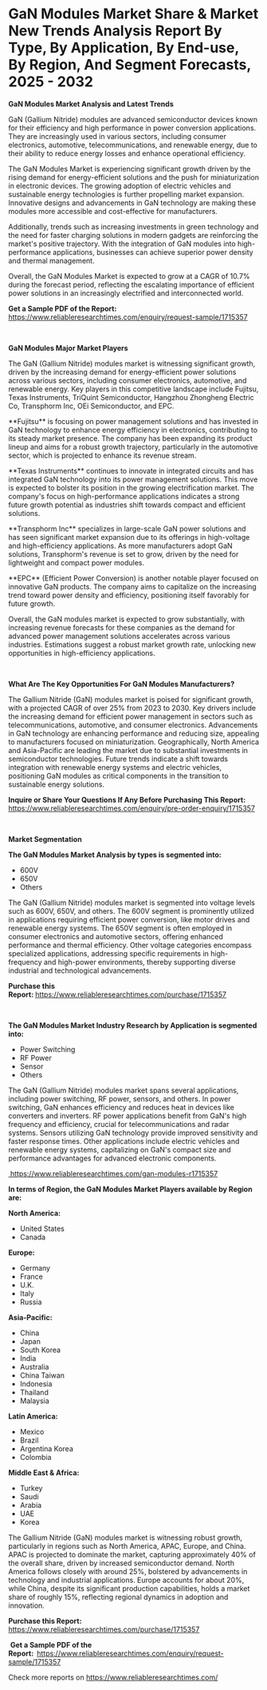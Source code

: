 <p><h1>GaN Modules Market Share & Market New Trends Analysis Report By Type, By Application, By End-use, By Region, And Segment Forecasts, 2025 - 2032</h1></p><p><strong>GaN Modules Market Analysis and Latest Trends</strong></p>
<p><p>GaN (Gallium Nitride) modules are advanced semiconductor devices known for their efficiency and high performance in power conversion applications. They are increasingly used in various sectors, including consumer electronics, automotive, telecommunications, and renewable energy, due to their ability to reduce energy losses and enhance operational efficiency.</p><p>The GaN Modules Market is experiencing significant growth driven by the rising demand for energy-efficient solutions and the push for miniaturization in electronic devices. The growing adoption of electric vehicles and sustainable energy technologies is further propelling market expansion. Innovative designs and advancements in GaN technology are making these modules more accessible and cost-effective for manufacturers.</p><p>Additionally, trends such as increasing investments in green technology and the need for faster charging solutions in modern gadgets are reinforcing the market's positive trajectory. With the integration of GaN modules into high-performance applications, businesses can achieve superior power density and thermal management.</p><p>Overall, the GaN Modules Market is expected to grow at a CAGR of 10.7% during the forecast period, reflecting the escalating importance of efficient power solutions in an increasingly electrified and interconnected world.</p></p>
<p><strong>Get a Sample PDF of the Report:&nbsp;</strong> <a href="https://www.reliableresearchtimes.com/enquiry/request-sample/1715357?utm_campaign=2719&utm_medium=2&utm_source=Github&utm_content=ia&utm_term=28032025&utm_id=gan-modules">https://www.reliableresearchtimes.com/enquiry/request-sample/1715357</a></p>
<p>&nbsp;</p>
<p><strong>GaN Modules Major Market Players</strong></p>
<p><p>The GaN (Gallium Nitride) modules market is witnessing significant growth, driven by the increasing demand for energy-efficient power solutions across various sectors, including consumer electronics, automotive, and renewable energy. Key players in this competitive landscape include Fujitsu, Texas Instruments, TriQuint Semiconductor, Hangzhou Zhongheng Electric Co, Transphorm Inc, OEi Semiconductor, and EPC.</p><p>**Fujitsu** is focusing on power management solutions and has invested in GaN technology to enhance energy efficiency in electronics, contributing to its steady market presence. The company has been expanding its product lineup and aims for a robust growth trajectory, particularly in the automotive sector, which is projected to enhance its revenue stream.</p><p>**Texas Instruments** continues to innovate in integrated circuits and has integrated GaN technology into its power management solutions. This move is expected to bolster its position in the growing electrification market. The company's focus on high-performance applications indicates a strong future growth potential as industries shift towards compact and efficient solutions.</p><p>**Transphorm Inc** specializes in large-scale GaN power solutions and has seen significant market expansion due to its offerings in high-voltage and high-efficiency applications. As more manufacturers adopt GaN solutions, Transphorm's revenue is set to grow, driven by the need for lightweight and compact power modules.</p><p>**EPC** (Efficient Power Conversion) is another notable player focused on innovative GaN products. The company aims to capitalize on the increasing trend toward power density and efficiency, positioning itself favorably for future growth.</p><p>Overall, the GaN modules market is expected to grow substantially, with increasing revenue forecasts for these companies as the demand for advanced power management solutions accelerates across various industries. Estimations suggest a robust market growth rate, unlocking new opportunities in high-efficiency applications.</p></p>
<p>&nbsp;</p>
<p><strong>What Are The Key Opportunities For GaN Modules Manufacturers?</strong></p>
<p><p>The Gallium Nitride (GaN) modules market is poised for significant growth, with a projected CAGR of over 25% from 2023 to 2030. Key drivers include the increasing demand for efficient power management in sectors such as telecommunications, automotive, and consumer electronics. Advancements in GaN technology are enhancing performance and reducing size, appealing to manufacturers focused on miniaturization. Geographically, North America and Asia-Pacific are leading the market due to substantial investments in semiconductor technologies. Future trends indicate a shift towards integration with renewable energy systems and electric vehicles, positioning GaN modules as critical components in the transition to sustainable energy solutions.</p></p>
<p><strong>Inquire or Share Your Questions If Any Before Purchasing This Report:</strong> <a href="https://www.reliableresearchtimes.com/enquiry/pre-order-enquiry/1715357?utm_campaign=2719&utm_medium=2&utm_source=Github&utm_content=ia&utm_term=28032025&utm_id=gan-modules">https://www.reliableresearchtimes.com/enquiry/pre-order-enquiry/1715357</a></p>
<p>&nbsp;</p>
<p><strong>Market Segmentation</strong></p>
<p><strong>The GaN Modules Market Analysis by types is segmented into:</strong></p>
<p><ul><li>600V</li><li>650V</li><li>Others</li></ul></p>
<p><p>The GaN (Gallium Nitride) modules market is segmented into voltage levels such as 600V, 650V, and others. The 600V segment is prominently utilized in applications requiring efficient power conversion, like motor drives and renewable energy systems. The 650V segment is often employed in consumer electronics and automotive sectors, offering enhanced performance and thermal efficiency. Other voltage categories encompass specialized applications, addressing specific requirements in high-frequency and high-power environments, thereby supporting diverse industrial and technological advancements.</p></p>
<p><strong>Purchase this Report:&nbsp;</strong><a href="https://www.reliableresearchtimes.com/purchase/1715357?utm_campaign=2719&utm_medium=2&utm_source=Github&utm_content=ia&utm_term=28032025&utm_id=gan-modules">https://www.reliableresearchtimes.com/purchase/1715357</a></p>
<p>&nbsp;</p>
<p><strong>The GaN Modules Market Industry Research by Application is segmented into:</strong></p>
<p><ul><li>Power Switching</li><li>RF Power</li><li>Sensor</li><li>Others</li></ul></p>
<p><p>The GaN (Gallium Nitride) modules market spans several applications, including power switching, RF power, sensors, and others. In power switching, GaN enhances efficiency and reduces heat in devices like converters and inverters. RF power applications benefit from GaN's high frequency and efficiency, crucial for telecommunications and radar systems. Sensors utilizing GaN technology provide improved sensitivity and faster response times. Other applications include electric vehicles and renewable energy systems, capitalizing on GaN's compact size and performance advantages for advanced electronic components.</p></p>
<p><a href="https://www.reliableresearchtimes.com/gan-modules-r1715357?utm_campaign=2719&utm_medium=2&utm_source=Github&utm_content=ia&utm_term=28032025&utm_id=gan-modules">&nbsp;https://www.reliableresearchtimes.com/gan-modules-r1715357</a></p>
<p><strong>In terms of Region, the GaN Modules Market Players available by Region are:</strong></p>
<p>
    <p> <strong> North America: </strong>
        <ul>
            <li>United States</li>
            <li>Canada</li>
        </ul>
        </p> 
    <p> <strong> Europe: </strong>
        <ul>
            <li>Germany</li>
            <li>France</li>
            <li>U.K.</li>
            <li>Italy</li>
            <li>Russia</li>
        </ul>
        </p> 
    <p> <strong> Asia-Pacific: </strong>
        <ul>
            <li>China</li>
            <li>Japan</li>
            <li>South Korea</li>
            <li>India</li>
            <li>Australia</li>
            <li>China Taiwan</li>
            <li>Indonesia</li>
            <li>Thailand</li>
            <li>Malaysia</li>
        </ul>
        </p> 
    <p> <strong> Latin America: </strong>
        <ul>
            <li>Mexico</li>
            <li>Brazil</li>
            <li>Argentina Korea</li>
            <li>Colombia</li>
        </ul>
        </p> 
    <p> <strong> Middle East & Africa: </strong>
        <ul>
            <li>Turkey</li>
            <li>Saudi</li>
            <li>Arabia</li>
            <li>UAE</li>
            <li>Korea</li>
        </ul>
    </p>
    </p>
<p><p>The Gallium Nitride (GaN) modules market is witnessing robust growth, particularly in regions such as North America, APAC, Europe, and China. APAC is projected to dominate the market, capturing approximately 40% of the overall share, driven by increased semiconductor demand. North America follows closely with around 25%, bolstered by advancements in technology and industrial applications. Europe accounts for about 20%, while China, despite its significant production capabilities, holds a market share of roughly 15%, reflecting regional dynamics in adoption and innovation.</p></p>
<p><strong>Purchase this Report: </strong><a href="https://www.reliableresearchtimes.com/purchase/1715357?utm_campaign=2719&utm_medium=2&utm_source=Github&utm_content=ia&utm_term=28032025&utm_id=gan-modules">https://www.reliableresearchtimes.com/purchase/1715357</a></p>
<p>&nbsp;<strong>Get a Sample PDF of the Report:&nbsp;&nbsp;</strong><a href="https://www.reliableresearchtimes.com/enquiry/request-sample/1715357?utm_campaign=2719&utm_medium=2&utm_source=Github&utm_content=ia&utm_term=28032025&utm_id=gan-modules">https://www.reliableresearchtimes.com/enquiry/request-sample/1715357</a></p>
<p><strong></strong></p>
<p>Check more reports on <a href="https://www.reliableresearchtimes.com/?utm_campaign=2719&utm_medium=2&utm_source=Github&utm_content=ia&utm_term=28032025&utm_id=gan-modules">https://www.reliableresearchtimes.com/</a></p>